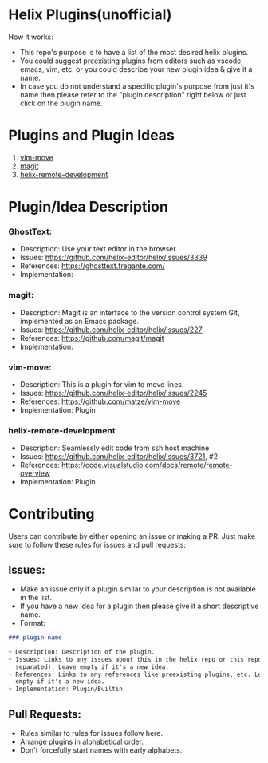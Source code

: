 # Helix Plugins(unofficial)

How it works:

*   This repo's purpose is to have a list of the most desired helix plugins.
*   You could suggest preexisting plugins from editors such as vscode, emacs,
    vim, etc. or you could describe your new plugin idea & give it a name.
*   In case you do not understand a specific plugin's purpose from just it's
    name then please refer to the "plugin description" right below or just
    click on the plugin name.

# Plugins and Plugin Ideas

1.  [ vim-move ](#vim-move)
2.  [ magit ](#magit)
3.  [ helix-remote-development ](#helix-remote-development)

# Plugin/Idea Description

### GhostText:

*   Description: Use your text editor in the browser
*   Issues: <https://github.com/helix-editor/helix/issues/3339>
*   References: <https://ghosttext.fregante.com/>
*   Implementation:

### magit:

*   Description: Magit is an interface to the version control system Git,
    implemented as an Emacs package.
*   Issues: <https://github.com/helix-editor/helix/issues/227>
*   References: <https://github.com/magit/magit>
*   Implementation:

### vim-move:

*   Description: This is a plugin for vim to move lines.
*   Issues: <https://github.com/helix-editor/helix/issues/2245>
*   References: <https://github.com/matze/vim-move>
*   Implementation: Plugin

### helix-remote-development

*   Description: Seamlessly edit code from ssh host machine
*   Issues: <https://github.com/helix-editor/helix/issues/3721>, #2
*   References: <https://code.visualstudio.com/docs/remote/remote-overview>
*   Implementation: Plugin

# Contributing

Users can contribute by either opening an issue or making a PR. Just make sure
to follow these rules for issues and pull requests:

## Issues:

*   Make an issue only if a plugin similar to your description is not available
    in the list.
*   If you have a new idea for a plugin then please give it a short
    descriptive name.
*   Format:

```markdown
### plugin-name

+ Description: Description of the plugin.
+ Issues: Links to any issues about this in the helix repo or this repo(comma
  separated). Leave empty if it's a new idea.
+ References: Links to any references like preexisting plugins, etc. Leave
  empty if it's a new idea.
+ Implementation: Plugin/Builtin
```

## Pull Requests:

*   Rules similar to rules for issues follow here.
*   Arrange plugins in alphabetical order.
*   Don't forcefully start names with early alphabets.
